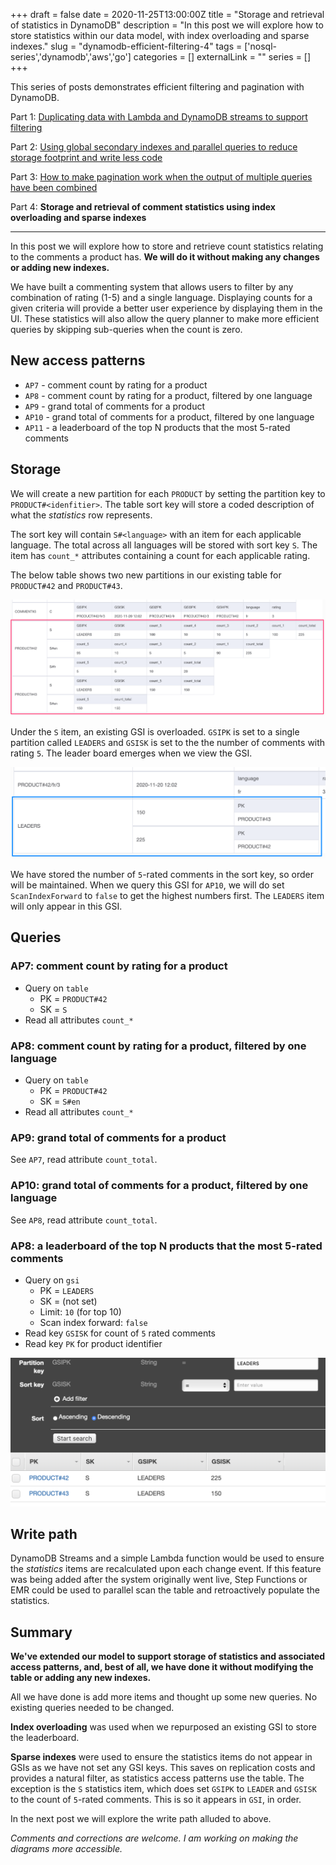 +++ 
draft = false
date = 2020-11-25T13:00:00Z
title = "Storage and retrieval of statistics in DynamoDB"
description = "In this post we will explore how to store statistics within our data model, with index overloading and sparse indexes."
slug = "dynamodb-efficient-filtering-4"
tags = ['nosql-series','dynamodb','aws','go']
categories = []
externalLink = ""
series = []
+++

This series of posts demonstrates efficient filtering and pagination with DynamoDB.

Part 1: [Duplicating data with Lambda and DynamoDB streams to support filtering](/posts/dynamodb-efficient-filtering/)

Part 2: [Using global secondary indexes and parallel queries to reduce storage footprint and write less code](/posts/dynamodb-efficient-filtering-2/)

Part 3: [How to make pagination work when the output of multiple queries have been combined](/posts/dynamodb-efficient-filtering-3/)

Part 4: **Storage and retrieval of comment statistics using index overloading and sparse indexes**

-----

In this post we will explore how to store and retrieve count statistics relating to the comments a product has. **We will do it without making any changes or adding new indexes.**

We have built a commenting system that allows users to filter by any combination of rating (1-5) and a single language. Displaying counts for a given criteria will provide a better user experience by displaying them in the UI. These statistics will also allow the query planner to make more efficient queries by skipping sub-queries when the count is zero.

## New access patterns

- `AP7` - comment count by rating for a product
- `AP8` - comment count by rating for a product, filtered by one language
- `AP9` - grand total of comments for a product
- `AP10` - grand total of comments for a product, filtered by one language
- `AP11` - a leaderboard of the top N products that the most 5-rated comments

## Storage

We will create a new partition for each `PRODUCT` by setting the partition key to `PRODUCT#<idenfitier>`. The table sort key will store a coded description of what the _statistics_ row represents. 

The sort key will contain `S#<language>` with an item for each applicable language. The total across all languages will be stored with sort key `S`. The item has `count_*` attributes containing a count for each applicable rating.

The below table shows two new partitions in our existing table for `PRODUCT#42` and `PRODUCT#43`.

![Table partition](table.png)

Under the `S` item, an existing GSI is overloaded. `GSIPK` is set to a single partition called `LEADERS` and `GSISK` is set to the the number of comments with rating `5`. The leader board emerges when we view the GSI.

![GSI](gsi.png)

We have stored the number of `5`-rated comments in the sort key, so order will be maintained. When we query this GSI for `AP10`, we will do set `ScanIndexForward` to `false` to get the highest numbers first. The `LEADERS` item will only appear in this GSI.

## Queries

### AP7: comment count by rating for a product

- Query on `table`
  - PK = `PRODUCT#42`
  - SK = `S`
- Read all attributes `count_*`

### AP8: comment count by rating for a product, filtered by one language

- Query on `table`
  - PK = `PRODUCT#42`
  - SK = `S#en`
- Read all attributes `count_*`

### AP9: grand total of comments for a product

See `AP7`, read attribute `count_total`.

### AP10: grand total of comments for a product, filtered by one language

See `AP8`, read attribute `count_total`.

### AP8: a leaderboard of the top N products that the most 5-rated comments

- Query on `gsi`
  - PK = `LEADERS`
  - SK = (not set)
  - Limit: `10` (for top 10)
  - Scan index forward: `false`
- Read key `GSISK` for count of `5` rated comments
- Read key `PK` for product identifier

![GSI query](gsiquery.png)

## Write path

DynamoDB Streams and a simple Lambda function would be used to ensure the _statistics_ items are recalculated upon each change event. If this feature was being added after the system originally went live, Step Functions or EMR could be used to parallel scan the table and retroactively populate the statistics.

## Summary

**We've extended our model to support storage of statistics and associated access patterns, and, best of all, we have done it without modifying the table or adding any new indexes.** 

All we have done is add more items and thought up some new queries. No existing queries needed to be changed.

**Index overloading** was used when we repurposed an existing GSI to store the leaderboard.

**Sparse indexes** were used to ensure the statistics items do not appear in GSIs as we have not set any GSI keys. This saves on replication costs and provides a natural filter, as statistics access patterns use the table. The exception is the `S` statistics item, which does set `GSIPK` to `LEADER` and `GSISK` to the count of `5`-rated comments. This is so it appears in `GSI`, in order.

In the next post we will explore the write path alluded to above.

_Comments and corrections are welcome. I am working on making the diagrams more accessible._
